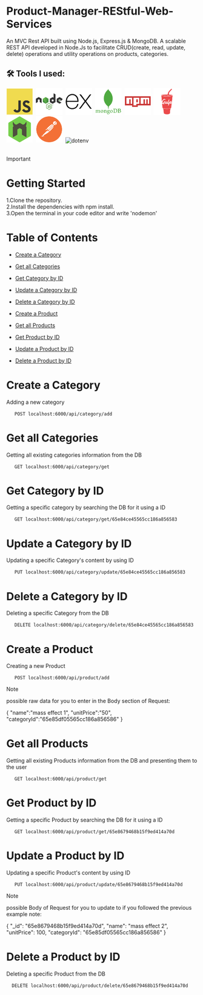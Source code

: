 # Product-Manager-REStful-Web-Services

An MVC Rest API built using Node.js, Express.js & MongoDB.
A scalable REST API developed in Node.Js to facilitate CRUD(create, read, update, delete) operations and utility operations on products, categories.

<h2>🛠️ Tools I used:</h2>

<div>
  <img src="https://github.com/devicons/devicon/blob/master/icons/javascript/javascript-original.svg" title="JavaScript" alt="JavaScript" width="70" height="70"/>&nbsp;
  <img src="https://github.com/devicons/devicon/blob/master/icons/nodejs/nodejs-original-wordmark.svg" title="Node.js" alt="nodejs" width="70" height="70"/>&nbsp;
  <img src="https://github.com/devicons/devicon/blob/master/icons/express/express-original.svg" title="Express.js" alt="expressjs" width="70" height="70"/>&nbsp;
  <img src="https://github.com/devicons/devicon/blob/master/icons/mongodb/mongodb-plain-wordmark.svg" title="Mongodb" alt="Mongodb" width="70" height="70"/>&nbsp;
  <img src="https://github.com/devicons/devicon/blob/master/icons/npm/npm-original-wordmark.svg" title="npm" alt="npm" width="70" height="70"/>&nbsp;
  <img src="https://github.com/devicons/devicon/blob/master/icons/gulp/gulp-plain.svg" title="gulp" alt="gulp" width="70" height="70"/>&nbsp;
  <img src="https://github.com/devicons/devicon/blob/master/icons/nodemon/nodemon-original.svg" title="nodemon" alt="nodemon" width="70" height="70"/>&nbsp;
  <img src="https://github.com/devicons/devicon/blob/master/icons/postman/postman-original.svg" title="postman" alt="postman" width="70" height="70"/>&nbsp;
  <img src="https://res.cloudinary.com/dotenv-org/image/upload/c_scale,w_400/v1665605496/68747470733a2f2f73696e647265736f726875732e636f6d2f6173736574732f7468616e6b732f776f726b6f732d6c6f676f2d77686974652d62672e737667_zdmsbu.svg" title="dotenv" alt="dotenv" width="70" height="70"/>&nbsp;
  
</div>

<br />

> [!IMPORTANT]
> # Getting Started
> 1.Clone the repository.<br />
> 2.Install the dependencies with npm install.<br />
> 3.Open the terminal in your code editor and write 'nodemon'



# Table of Contents

- [Create a Category](#create-a-category)
- [Get all Categories](#Get-all-categories)
- [Get Category by ID](#Get-category-by-id)
- [Update a Category by ID](#Update_a_Category_by_ID)
- [Delete a Category by ID](#Delete-a-Category-by-ID)

- [Create a Product](#create-a-product)
- [Get all Products](#Get-all-Products)
- [Get Product by ID](#Get-product-by-id)
- [Update a Product by ID](#Update-a-Product-by-ID)
- [Delete a Product by ID](#Delete-a-Product-by-ID)



# Create a Category
 Adding a new category
 
       POST localhost:6000/api/category/add
        

# Get all Categories
 Getting all existing categories information from the DB

       GET localhost:6000/api/category/get

# Get Category by ID
 Getting a specific category by searching the DB for it using a ID

       GET localhost:6000/api/category/get/65e84ce45565cc186a856583

# Update a Category by ID
 Updating a specific Category's content by using ID

       PUT localhost:6000/api/category/update/65e84ce45565cc186a856583

# Delete a Category by ID
 Deleting a  specific Category from the DB

       DELETE localhost:6000/api/category/delete/65e84ce45565cc186a856583

# Create a Product
 Creating a new Product

       POST localhost:6000/api/product/add
> [!NOTE]
> possible raw data for you to enter in the Body section of Request:
> 
> {
    "name":"mass effect 1",
    "unitPrice":"50",
    "categoryId":"65e85df05565cc186a856586"
}

# Get all Products
 Getting all existing Products information from the DB and presenting them to the user

       GET localhost:6000/api/product/get

# Get Product by ID
 Getting a specific Product by searching the DB for it using a ID

       GET localhost:6000/api/product/get/65e8679468b15f9ed414a70d

# Update a Product by ID
 Updating a specific Product's content by using ID

       PUT localhost:6000/api/product/update/65e8679468b15f9ed414a70d
> [!NOTE]
> possible Body of Request for you to update to if you followed the previous example note:
> 
> {
        "_id": "65e8679468b15f9ed414a70d",
        "name": "mass effect 2",
        "unitPrice": 100,
        "categoryId": "65e85df05565cc186a856586"
}

# Delete a Product by ID
 Deleting a  specific Product from the DB

      DELETE localhost:6000/api/product/delete/65e8679468b15f9ed414a70d
       
                                              


